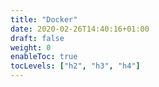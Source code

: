 ```yaml
---
title: "Docker"
date: 2020-02-26T14:40:16+01:00
draft: false
weight: 0
enableToc: true
tocLevels: ["h2", "h3", "h4"]
---
```

